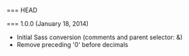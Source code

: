 === HEAD

=== 1.0.0 (January 18, 2014)

* Initial Sass conversion (comments and parent selector: &)
* Remove preceding '0' before decimals